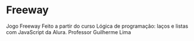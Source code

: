 # Freeway
Jogo Freeway
Feito a partir do curso Lógica de programação: laços e listas com JavaScript da Alura. Professor Guilherme Lima
